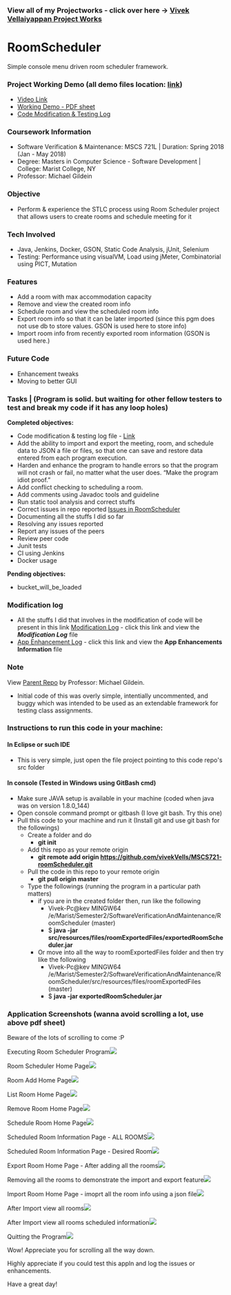 ### View all of my Projectworks - click over here -> [Vivek Vellaiyappan Project Works](https://github.com/vivekVells/VivekVellaiyappanProjectWorks)

# RoomScheduler
Simple console menu driven room scheduler framework.

### Project Working Demo (all demo files location: [link](https://github.com/vivekVells/MSCS721-roomScheduler/tree/master/src/resources/workingDemo))
- [Video Link](https://youtu.be/SZC_XPcPJgY)
- [Working Demo - PDF sheet](https://github.com/vivekVells/MSCS721-roomScheduler/blob/master/src/resources/workingDemo/files/Room%20Scheduler%20-%20by%20Vivek%20Vellaiyappan.pdf)
- [Code Modification & Testing Log](https://github.com/vivekVells/MSCS721-roomScheduler/blob/master/src/resources/log/Modification%20Log.pdf)

### Coursework Information
- Software Verification & Maintenance: MSCS 721L | Duration: Spring 2018 (Jan - May 2018)
- Degree: Masters in Computer Science - Software Development | College: Marist College, NY
- Professor: Michael Gildein

### Objective
- Perform & experience the STLC process using Room Scheduler project that allows users to create rooms and schedule meeting for it
### Tech Involved 
- Java, Jenkins, Docker, GSON, Static Code Analysis, jUnit, Selenium
- Testing: Performance using visualVM, Load using jMeter, Combinatorial using PICT, Mutation
### Features
- Add a room with max accommodation capacity
- Remove and view the created room info
- Schedule room and view the scheduled room info
- Export room info so that it can be later imported (since this pgm does not use db to store values. GSON is used here to store info)
- Import room info from recently exported room information (GSON is used here.)
### Future Code
- Enhancement tweaks
- Moving to better GUI

### Tasks | (Program is solid. but waiting for other fellow testers to test and break my code if it has any loop holes)
**Completed objectives:**
* Code modification & testing log file - [Link](https://github.com/vivekVells/MSCS721-roomScheduler/blob/master/src/resources/log/Modification%20Log.pdf)
* Add the ability to import and export the meeting, room, and schedule data to JSON a file
or files, so that one can save and restore data entered from each program execution.
* Harden and enhance the program to handle errors so that the program will not crash or
fail, no matter what the user does. “Make the program idiot proof.”
* Add conflict checking to scheduling a room.
* Add comments using Javadoc tools and guideline
* Run static tool analysis and correct stuffs
* Correct issues in repo reported [Issues in RoomScheduler](https://github.com/vivekVells/MSCS721-roomScheduler/issues)
* Documenting all the stuffs I did so far
* Resolving any issues reported 
* Report any issues of the peers
* Review peer code
* Junit tests
* CI using Jenkins
* Docker usage

**Pending objectives:**
* bucket_will_be_loaded

### Modification log
- All the stuffs I did that involves in the modification of code will be present in this link [Modification Log](https://github.com/vivekVells/MSCS721-roomScheduler/tree/master/src/resources/log) - click this link and view the ***Modification Log*** file 
- [App Enhancement Log](https://github.com/vivekVells/MSCS721-roomScheduler/tree/master/src/resources/log) - click this link and view the **App Enhancements Information** file

### Note
View [Parent Repo](https://github.com/gildmi/RoomScheduler) by Professor: Michael Gildein.
- Initial code of this was overly simple, intentially uncommented, and buggy which was intended to be used as an extendable framework for testing class assignments.

### Instructions to run this code in your machine:
#### In Eclipse or such IDE
- This is very simple, just open the file project pointing to this code repo's src folder
#### In console (Tested in Windows using GitBash cmd)
- Make sure JAVA setup is available in your machine (coded when java was on version 1.8.0_144)
- Open console command prompt or gitbash (I love git bash. Try this one)
- Pull this code to your machine and run it (Install git and use git bash for the followings)
  - Create a folder and do 
    - **git init**
  - Add this repo as your remote origin 
    - **git remote add origin https://github.com/vivekVells/MSCS721-roomScheduler.git**
  - Pull the code in this repo to your remote origin 
    - **git pull origin master**   
  - Type the followings (running the program in a particular path matters)
    - if you are in the created folder then, run like the following
        - Vivek-Pc@kev MINGW64 /e/Marist/Semester2/SoftwareVerificationAndMaintenance/RoomScheduler (master)
        - $ **java -jar src/resources/files/roomExportedFiles/exportedRoomScheduler.jar** 
    - Or move into all the way to roomExportedFiles folder and then try like the following
        - Vivek-Pc@kev MINGW64 /e/Marist/Semester2/SoftwareVerificationAndMaintenance/RoomScheduler/src/resources/files/roomExportedFiles (master)
        - $ **java -jar exportedRoomScheduler.jar**
        
### Application Screenshots (wanna avoid scrolling a lot, use above pdf sheet)
Beware of the lots of scrolling to come :P



Executing Room Scheduler Program![](https://github.com/vivekVells/MSCS721-roomScheduler/blob/master/src/resources/workingDemo/Images/V1Feb17/1-ExecutingRoomSchedulerJarFile.png)

Room Scheduler Home Page![](https://github.com/vivekVells/MSCS721-roomScheduler/blob/master/src/resources/workingDemo/Images/V1Feb17/2-RoomSchedulerHomePage.png)

Room Add Home Page![](https://github.com/vivekVells/MSCS721-roomScheduler/blob/master/src/resources/workingDemo/Images/V1Feb17/3-RoomAddingResult.png)

List Room Home Page![](https://github.com/vivekVells/MSCS721-roomScheduler/blob/master/src/resources/workingDemo/Images/V1Feb17/4-ViewAddedRooms.png)

Remove Room Home Page![](https://github.com/vivekVells/MSCS721-roomScheduler/blob/master/src/resources/workingDemo/Images/V1Feb17/5-RemoveRoomPage.png)

Schedule Room Home Page![](https://github.com/vivekVells/MSCS721-roomScheduler/blob/master/src/resources/workingDemo/Images/V1Feb17/6-ScheduleRoomHomePageResult.png)

Scheduled Room Information Page - ALL ROOMS![](https://github.com/vivekVells/MSCS721-roomScheduler/blob/master/src/resources/workingDemo/Images/V1Feb17/7-ViewingAllRoomsSchedule.png)

Scheduled Room Information Page - Desired Room![](https://github.com/vivekVells/MSCS721-roomScheduler/blob/master/src/resources/workingDemo/Images/V1Feb17/8-ViewingDesiredRoomResult.png)

Export Room Home Page - After adding all the rooms![](https://github.com/vivekVells/MSCS721-roomScheduler/blob/master/src/resources/workingDemo/Images/V1Feb17/10-ExportFeatureResults.png)

Removing all the rooms to demonstrate the import and export feature![](https://github.com/vivekVells/MSCS721-roomScheduler/blob/master/src/resources/workingDemo/Images/V1Feb17/9-RemovedAllRoomsForExportAndImportFeatureDemo.png)

Import Room Home Page - imoprt all the room info using a json file![](https://github.com/vivekVells/MSCS721-roomScheduler/blob/master/src/resources/workingDemo/Images/V1Feb17/11-ImportFeatureResults.png)

After Import view all rooms![](https://github.com/vivekVells/MSCS721-roomScheduler/blob/master/src/resources/workingDemo/Images/V1Feb17/12-AfterImportViewingRooms.png)

After Import view all rooms scheduled information![](https://github.com/vivekVells/MSCS721-roomScheduler/blob/master/src/resources/workingDemo/Images/V1Feb17/13-AfterImportViewingAllRoomsSchedules.png)

Quitting the Program![](https://github.com/vivekVells/MSCS721-roomScheduler/blob/master/src/resources/workingDemo/Images/V1Feb17/14-QuittingProgram.png)

Wow! Appreciate you for scrolling all the way down.

Highly appreciate if you could test this appln and log the issues or enhancements.

Have a great day!
